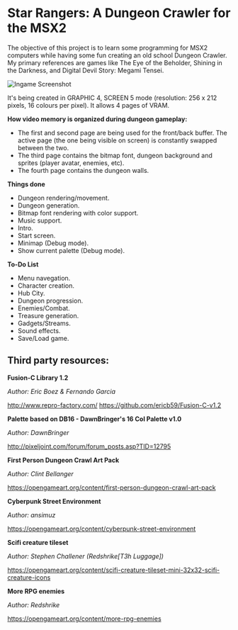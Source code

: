 # Star Rangers: A Dungeon Crawler for the MSX2

The objective of this project is to learn some programming for MSX2 computers while having some fun creating an old school Dungeon Crawler. My primary references are games like The Eye of the Beholder, Shining in the Darkness, and Digital Devil Story: Megami Tensei.

![Ingame Screenshot](https://pbs.twimg.com/media/EcrHezDWsAA2i_R?format=png&name=large)

It's being created in GRAPHIC 4, SCREEN 5 mode (resolution: 256 x 212 pixels, 16 colours per pixel). It allows 4 pages of VRAM.

**How video memory is organized during dungeon gameplay:**
* The first and second page are being used for the front/back buffer. The active page (the one being visible on screen) is constantly swapped between the two.
* The third page contains the bitmap font, dungeon background and sprites (player avatar, enemies, etc).
* The fourth page contains the dungeon walls.

**Things done**
* Dungeon rendering/movement.
* Dungeon generation.
* Bitmap font rendering with color support.
* Music support.
* Intro.
* Start screen.
* Minimap (Debug mode).
* Show current palette (Debug mode).

**To-Do List**
* Menu navegation.
* Character creation.
* Hub City.
* Dungeon progression.
* Enemies/Combat.
* Treasure generation.
* Gadgets/Streams.
* Sound effects.
* Save/Load game.

## Third party resources:
**Fusion-C Library 1.2**

*Author: Eric Boez & Fernando Garcia*

http://www.repro-factory.com/
https://github.com/ericb59/Fusion-C-v1.2

**Palette based on DB16 - DawnBringer's 16 Col Palette v1.0**

*Author: DawnBringer*

http://pixeljoint.com/forum/forum_posts.asp?TID=12795

**First Person Dungeon Crawl Art Pack**

*Author: Clint Bellanger*

https://opengameart.org/content/first-person-dungeon-crawl-art-pack

**Cyberpunk Street Environment**

*Author: ansimuz*

https://opengameart.org/content/cyberpunk-street-environment

**Scifi creature tileset**

*Author: Stephen Challener (Redshrike[T3h Luggage])*

https://opengameart.org/content/scifi-creature-tileset-mini-32x32-scifi-creature-icons

**More RPG enemies**

*Author: Redshrike*

https://opengameart.org/content/more-rpg-enemies
